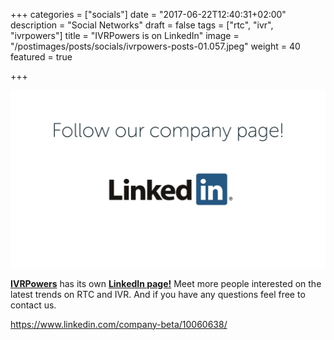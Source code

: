 +++
categories = ["socials"]
date = "2017-06-22T12:40:31+02:00"
description = "Social Networks"
draft = false
tags = ["rtc", "ivr", "ivrpowers"]
title = "IVRPowers is on LinkedIn"
image = "/postimages/posts/socials/ivrpowers-posts-01.057.jpeg"
weight = 40
featured = true

+++

![IVRpowers LinkedIn](/postimages/posts/socials/ivrpowers-posts-01.057.jpeg)

**[IVRPowers](http://www.ivrpowers.com)** has its own **[LinkedIn page!](https://www.linkedin.com/company-beta/10060638/)** Meet more people interested on the latest trends on RTC and IVR. And if you have any questions feel free to contact us.

https://www.linkedin.com/company-beta/10060638/

